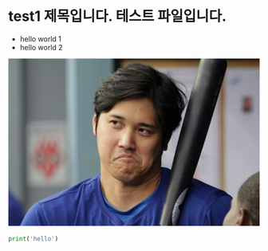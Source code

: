 # test1 제목입니다. 테스트 파일입니다.

* hello world 1
* hello world 2

![오타니 얼굴](img/오타니.jpg)

```python
print('hello')
```

